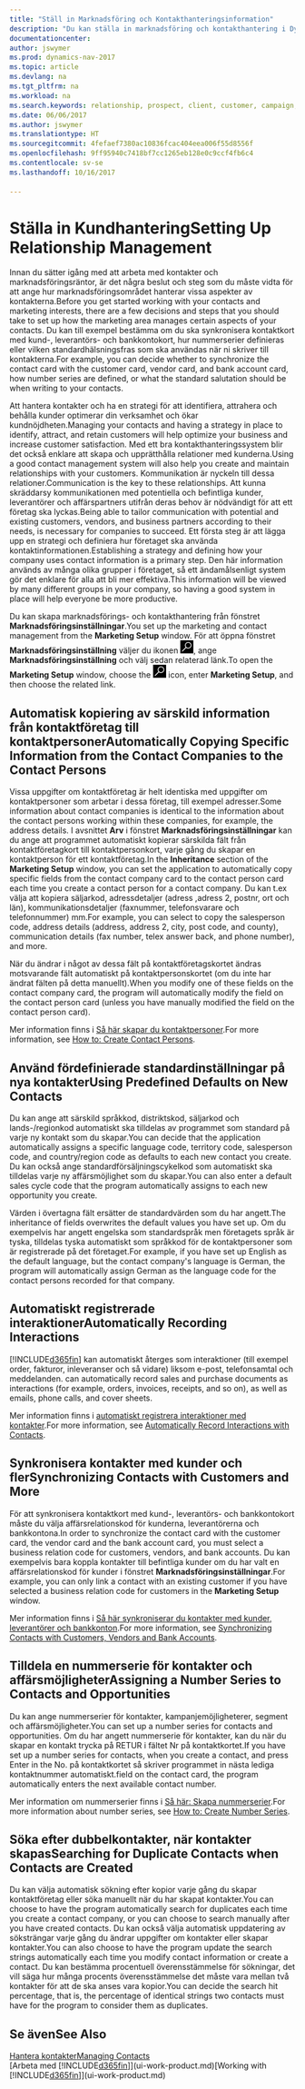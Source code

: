 ```yaml
---
title: "Ställ in Marknadsföring och Kontakthanteringsinformation"
description: "Du kan ställa in marknadsföring och kontakthantering i Dynamics NAV för att optimera relationer med potentiella kunder eller kunder och förbättra kampanjer och erbjudanden."
documentationcenter: 
author: jswymer
ms.prod: dynamics-nav-2017
ms.topic: article
ms.devlang: na
ms.tgt_pltfrm: na
ms.workload: na
ms.search.keywords: relationship, prospect, client, customer, campaign, promo
ms.date: 06/06/2017
ms.author: jswymer
ms.translationtype: HT
ms.sourcegitcommit: 4fefaef7380ac10836fcac404eea006f55d8556f
ms.openlocfilehash: 9ff95940c7418bf7cc1265eb128e0c9ccf4fb6c4
ms.contentlocale: sv-se
ms.lasthandoff: 10/16/2017

---
```

# <a name="setting-up-relationship-management"></a><span data-ttu-id="e618d-103">Ställa in Kundhantering</span><span class="sxs-lookup"><span data-stu-id="e618d-103">Setting Up Relationship Management</span></span>
<span data-ttu-id="e618d-104">Innan du sätter igång med att arbeta med kontakter och marknadsföringsräntor, är det några beslut och steg som du måste vidta för att ange hur marknadsföringsområdet hanterar vissa aspekter av kontakterna.</span><span class="sxs-lookup"><span data-stu-id="e618d-104">Before you get started working with your contacts and marketing interests, there are a few decisions and steps that you should take to set up how the marketing area manages certain aspects of your contacts.</span></span> <span data-ttu-id="e618d-105">Du kan till exempel bestämma om du ska synkronisera kontaktkort med kund-, leverantörs- och bankkontokort, hur nummerserier definieras eller vilken standardhälsningsfras som ska användas när ni skriver till kontakterna.</span><span class="sxs-lookup"><span data-stu-id="e618d-105">For example, you can decide whether to synchronize the contact card with the customer card, vendor card, and bank account card, how number series are defined, or what the standard salutation should be when writing to your contacts.</span></span>

<span data-ttu-id="e618d-106">Att hantera kontakter och ha en strategi för att identifiera, attrahera och behålla kunder optimerar din verksamhet och ökar kundnöjdheten.</span><span class="sxs-lookup"><span data-stu-id="e618d-106">Managing your contacts and having a strategy in place to identify, attract, and retain customers will help optimize your business and increase customer satisfaction.</span></span> <span data-ttu-id="e618d-107">Med ett bra kontakthanteringssystem blir det också enklare att skapa och upprätthålla relationer med kunderna.</span><span class="sxs-lookup"><span data-stu-id="e618d-107">Using a good contact management system will also help you create and maintain relationships with your customers.</span></span> <span data-ttu-id="e618d-108">Kommunikation är nyckeln till dessa relationer.</span><span class="sxs-lookup"><span data-stu-id="e618d-108">Communication is the key to these relationships.</span></span> <span data-ttu-id="e618d-109">Att kunna skräddarsy kommunikationen med potentiella och befintliga kunder, leverantörer och affärspartners utifrån deras behov är nödvändigt för att ett företag ska lyckas.</span><span class="sxs-lookup"><span data-stu-id="e618d-109">Being able to tailor communication with potential and existing customers, vendors, and business partners according to their needs, is necessary for companies to succeed.</span></span> <span data-ttu-id="e618d-110">Ett första steg är att lägga upp en strategi och definiera hur företaget ska använda kontaktinformationen.</span><span class="sxs-lookup"><span data-stu-id="e618d-110">Establishing a strategy and defining how your company uses contact information is a primary step.</span></span> <span data-ttu-id="e618d-111">Den här information används av många olika grupper i företaget, så ett ändamålsenligt system gör det enklare för alla att bli mer effektiva.</span><span class="sxs-lookup"><span data-stu-id="e618d-111">This information will be viewed by many different groups in your company, so having a good system in place will help everyone be more productive.</span></span>

<span data-ttu-id="e618d-112">Du kan skapa marknadsförings- och kontakthantering från fönstret **Marknadsföringsinställningar**.</span><span class="sxs-lookup"><span data-stu-id="e618d-112">You set up the marketing and contact management from the **Marketing Setup** window.</span></span> <span data-ttu-id="e618d-113">För att öppna fönstret **Marknadsföringsinställning** väljer du ikonen ![Sök efter sida eller rapport](media/ui-search/search_small.png "ikonen Sök efter sida eller rapport"), ange **Marknadsföringsinställning** och välj sedan relaterad länk.</span><span class="sxs-lookup"><span data-stu-id="e618d-113">To open the **Marketing Setup** window, choose the ![Search for Page or Report](media/ui-search/search_small.png "Search for Page or Report icon") icon, enter **Marketing Setup**, and then choose the related link.</span></span>

## <a name="automatically-copying-specific-information-from-the-contact-companies-to-the-contact-persons"></a><span data-ttu-id="e618d-114">Automatisk kopiering av särskild information från kontaktföretag till kontaktpersoner</span><span class="sxs-lookup"><span data-stu-id="e618d-114">Automatically Copying Specific Information from the Contact Companies to the Contact Persons</span></span>
<span data-ttu-id="e618d-115">Vissa uppgifter om kontaktföretag är helt identiska med uppgifter om kontaktpersoner som arbetar i dessa företag, till exempel adresser.</span><span class="sxs-lookup"><span data-stu-id="e618d-115">Some information about contact companies is identical to the information about the contact persons working within these companies, for example, the address details.</span></span> <span data-ttu-id="e618d-116">I avsnittet **Arv** i fönstret **Marknadsföringsinställningar** kan du ange att programmet automatiskt kopierar särskilda fält från kontaktföretagkort till kontaktpersonkort, varje gång du skapar en kontaktperson för ett kontaktföretag.</span><span class="sxs-lookup"><span data-stu-id="e618d-116">In the **Inheritance** section of the **Marketing Setup** window, you can set the application to automatically copy specific fields from the contact company card to the contact person card each time you create a contact person for a contact company.</span></span> <span data-ttu-id="e618d-117">Du kan t.ex välja att kopiera säljarkod, adressdetaljer (adress ,adress 2, postnr, ort och län), kommunikationsdetaljer (faxnummer, telefonsvarare och telefonnummer) mm.</span><span class="sxs-lookup"><span data-stu-id="e618d-117">For example, you can select to copy the salesperson code, address details (address, address 2, city, post code, and county), communication details (fax number, telex answer back, and phone number), and more.</span></span>

<span data-ttu-id="e618d-118">När du ändrar i något av dessa fält på kontaktföretagskortet ändras motsvarande fält automatiskt på kontaktpersonskortet (om du inte har ändrat fälten på detta manuellt).</span><span class="sxs-lookup"><span data-stu-id="e618d-118">When you modify one of these fields on the contact company card, the program will automatically modify the field on the contact person card (unless you have manually modified the field on the contact person card).</span></span>

<span data-ttu-id="e618d-119">Mer information finns i [Så här skapar du kontaktpersoner](marketing-how-create-contact-persons.md).</span><span class="sxs-lookup"><span data-stu-id="e618d-119">For more information, see [How to: Create Contact Persons](marketing-how-create-contact-persons.md).</span></span>

## <a name="using-predefined-defaults-on-new-contacts"></a><span data-ttu-id="e618d-120">Använd fördefinierade standardinställningar på nya kontakter</span><span class="sxs-lookup"><span data-stu-id="e618d-120">Using Predefined Defaults on New Contacts</span></span>
<span data-ttu-id="e618d-121">Du kan ange att särskild språkkod, distriktskod, säljarkod och lands-/regionkod automatiskt ska tilldelas av programmet som standard på varje ny kontakt som du skapar.</span><span class="sxs-lookup"><span data-stu-id="e618d-121">You can decide that the application automatically assigns a specific language code, territory code, salesperson code, and country/region code as defaults to each new contact you create.</span></span> <span data-ttu-id="e618d-122">Du kan också ange standardförsäljningscykelkod som automatiskt ska tilldelas varje ny affärsmöjlighet som du skapar.</span><span class="sxs-lookup"><span data-stu-id="e618d-122">You can also enter a default sales cycle code that the program automatically assigns to each new opportunity you create.</span></span>

<span data-ttu-id="e618d-123">Värden i övertagna fält ersätter de standardvärden som du har angett.</span><span class="sxs-lookup"><span data-stu-id="e618d-123">The inheritance of fields overwrites the default values you have set up.</span></span> <span data-ttu-id="e618d-124">Om du exempelvis har angett engelska som standardspråk men företagets språk är tyska, tilldelas tyska automatiskt som språkkod för de kontaktpersoner som är registrerade på det företaget.</span><span class="sxs-lookup"><span data-stu-id="e618d-124">For example, if you have set up English as the default language, but the contact company's language is German, the program will automatically assign German as the language code for the contact persons recorded for that company.</span></span>

<!--You can also setup a default salutation that the program automatically assigns to your contacts. You can use these salutations in your interaction template attachments (for example, Microsoft Word documents). When setting up a default salutation, you can enter a salutation text and a salutation format. For example, if the salutation text is Dear, and the salutation format is Salutation Text + Title + Name, the program will automatically enter Dear Mr. John Smith as a salutation for a contact called John Smith.-->

## <a name="automatically-recording-interactions"></a><span data-ttu-id="e618d-125">Automatiskt registrerade interaktioner</span><span class="sxs-lookup"><span data-stu-id="e618d-125">Automatically Recording Interactions</span></span>
[!INCLUDE[d365fin](includes/d365fin_md.md)]<span data-ttu-id="e618d-126"> kan automatiskt återges som interaktioner (till exempel order, fakturor, inleveranser och så vidare) liksom e-post, telefonsamtal och meddelanden.</span><span class="sxs-lookup"><span data-stu-id="e618d-126"> can automatically record sales and purchase documents as interactions (for example, orders, invoices, receipts, and so on), as well as emails, phone calls, and cover sheets.</span></span>

<span data-ttu-id="e618d-127">Mer information finns i [automatiskt registrera interaktioner med kontakter](marketing-auto-record-interactions.md).</span><span class="sxs-lookup"><span data-stu-id="e618d-127">For more information, see [Automatically Record Interactions with Contacts](marketing-auto-record-interactions.md).</span></span>

## <a name="synchronizing-contacts-with-customers-and-more"></a><span data-ttu-id="e618d-128">Synkronisera kontakter med kunder och fler</span><span class="sxs-lookup"><span data-stu-id="e618d-128">Synchronizing Contacts with Customers and More</span></span>
<span data-ttu-id="e618d-129">För att synkronisera kontaktkort med kund-, leverantörs- och bankkontokort måste du välja affärsrelationskod för kunderna, leverantörerna och bankkontona.</span><span class="sxs-lookup"><span data-stu-id="e618d-129">In order to synchronize the contact card with the customer card, the vendor card and the bank account card, you must select a business relation code for customers, vendors, and bank accounts.</span></span> <span data-ttu-id="e618d-130">Du kan exempelvis bara koppla kontakter till befintliga kunder om du har valt en affärsrelationskod för kunder i fönstret **Marknadsföringsinställningar**.</span><span class="sxs-lookup"><span data-stu-id="e618d-130">For example, you can only link a contact with an existing customer if you have selected a business relation code for customers in the **Marketing Setup** window.</span></span>

<span data-ttu-id="e618d-131">Mer information finns i [Så här synkroniserar du kontakter med kunder, leverantörer och bankkonton](marketing-synchronize-contacts-customers-vendors-bank-accounts.md).</span><span class="sxs-lookup"><span data-stu-id="e618d-131">For more information, see [Synchronizing Contacts with Customers, Vendors and Bank Accounts](marketing-synchronize-contacts-customers-vendors-bank-accounts.md).</span></span>

## <a name="assigning-a-number-series-to-contacts-and-opportunities"></a><span data-ttu-id="e618d-132">Tilldela en nummerserie för kontakter och affärsmöjligheter</span><span class="sxs-lookup"><span data-stu-id="e618d-132">Assigning a Number Series to Contacts and Opportunities</span></span>
<span data-ttu-id="e618d-133">Du kan ange nummerserier för kontakter, kampanjemöjligheterer, segment och affärsmöjligheter.</span><span class="sxs-lookup"><span data-stu-id="e618d-133">You can set up a number series for contacts and opportunities.</span></span> <span data-ttu-id="e618d-134">Om du har angett nummerserie för kontakter, kan du när du skapar en kontakt trycka på  RETUR i fältet Nr på kontaktkortet.</span><span class="sxs-lookup"><span data-stu-id="e618d-134">If you have set up a number series for contacts, when you create a contact, and press Enter in the No.</span></span> <span data-ttu-id="e618d-135">på kontaktkortet så skriver programmet in nästa lediga kontaktnummer automatiskt.</span><span class="sxs-lookup"><span data-stu-id="e618d-135">field on the contact card, the program automatically enters the next available contact number.</span></span>

<span data-ttu-id="e618d-136">Mer information om nummerserier finns i [Så här: Skapa nummerserier](ui-create-number-series.md).</span><span class="sxs-lookup"><span data-stu-id="e618d-136">For more information about number series, see [How to: Create Number Series](ui-create-number-series.md).</span></span>

## <a name="searching-for-duplicate-contacts-when-contacts-are-created"></a><span data-ttu-id="e618d-137">Söka efter dubbelkontakter, när kontakter skapas</span><span class="sxs-lookup"><span data-stu-id="e618d-137">Searching for Duplicate Contacts when Contacts are Created</span></span>
<span data-ttu-id="e618d-138">Du kan välja automatisk sökning efter kopior varje gång du skapar kontaktföretag eller söka manuellt när du har skapat kontakter.</span><span class="sxs-lookup"><span data-stu-id="e618d-138">You can choose to have the program automatically search for duplicates each time you create a contact company, or you can choose to search manually after you have created contacts.</span></span> <span data-ttu-id="e618d-139">Du kan också välja automatisk uppdatering av söksträngar varje gång du ändrar uppgifter om kontakter eller skapar kontakter.</span><span class="sxs-lookup"><span data-stu-id="e618d-139">You can also choose to have the program update the search strings automatically each time you modify contact information or create a contact.</span></span> <span data-ttu-id="e618d-140">Du kan bestämma procentuell överensstämmelse för sökningar, det vill säga hur många procents överensstämmelse det måste vara mellan två kontakter för att de ska anses vara kopior.</span><span class="sxs-lookup"><span data-stu-id="e618d-140">You can decide the search hit percentage, that is, the percentage of identical strings two contacts must have for the program to consider them as duplicates.</span></span>

## <a name="see-also"></a><span data-ttu-id="e618d-141">Se även</span><span class="sxs-lookup"><span data-stu-id="e618d-141">See Also</span></span>
[<span data-ttu-id="e618d-142">Hantera kontakter</span><span class="sxs-lookup"><span data-stu-id="e618d-142">Managing Contacts</span></span>](marketing-contacts.md)  
<span data-ttu-id="e618d-143">[Arbeta med [!INCLUDE[d365fin](includes/d365fin_md.md)]](ui-work-product.md)</span><span class="sxs-lookup"><span data-stu-id="e618d-143">[Working with [!INCLUDE[d365fin](includes/d365fin_md.md)]](ui-work-product.md)</span></span>  

